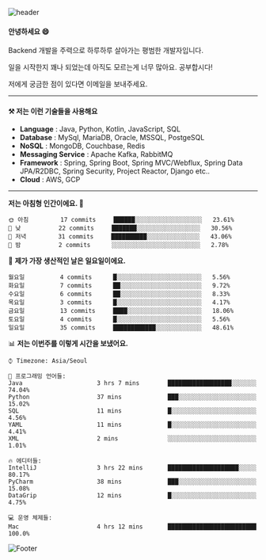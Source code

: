 ![header](https://capsule-render.vercel.app/api?type=waving&color=gradient&height=250&section=header&text=Wondeok%20Kang&fontSize=60&animation=fadeIn&fontAlignY=38&desc=a.k.a.%20Wade%2C%20Deogicorgi%20&descAlignY=61&descAlign=66&descSize=25&customColorList=4)



#### 안녕하세요 😄
Backend 개발을 주력으로 하루하루 살아가는 평범한 개발자입니다.

일을 시작한지 꽤나 되었는데 아직도 모르는게 너무 많아요. 공부합시다!

저에게 궁금한 점이 있다면 이메일을 보내주세요. 

---

#### ⚒️ 저는 이런 기술들을 사용해요

- **Language** : Java, Python, Kotlin, JavaScript, SQL
- **Database** : MySql, MariaDB, Oracle, MSSQL, PostgeSQL
- **NoSQL** : MongoDB, Couchbase, Redis
- **Messaging Service** : Apache Kafka, RabbitMQ
- **Framework** : Spring, Spring Boot, Spring MVC/Webflux, Spring Data JPA/R2DBC, Spring Security, Project Reactor, Django etc..
- **Cloud** : AWS, GCP
---

<!--
[![Solved.ac Profile](http://mazassumnida.wtf/api/v2/generate_badge?boj=deogicorgi)](https://solved.ac/deogicorgi/)
![alt text](https://github.com/[username]/[reponame]/blob/[branch]/image.jpg?raw=true)
-->

<!--START_SECTION:waka-->
**저는 아침형 인간이에요. 🐤** 

```text
🌞 아침         17 commits     ██████░░░░░░░░░░░░░░░░░░░   23.61% 
🌆 낮　         22 commits     ███████░░░░░░░░░░░░░░░░░░   30.56% 
🌃 저녁         31 commits     ██████████░░░░░░░░░░░░░░░   43.06% 
🌙 밤　         2 commits      ░░░░░░░░░░░░░░░░░░░░░░░░░   2.78%

```
📅 **제가 가장 생산적인 날은 일요일이에요.** 

```text
월요일          4 commits      █░░░░░░░░░░░░░░░░░░░░░░░░   5.56% 
화요일          7 commits      ██░░░░░░░░░░░░░░░░░░░░░░░   9.72% 
수요일          6 commits      ██░░░░░░░░░░░░░░░░░░░░░░░   8.33% 
목요일          3 commits      █░░░░░░░░░░░░░░░░░░░░░░░░   4.17% 
금요일          13 commits     ████░░░░░░░░░░░░░░░░░░░░░   18.06% 
토요일          4 commits      █░░░░░░░░░░░░░░░░░░░░░░░░   5.56% 
일요일          35 commits     ████████████░░░░░░░░░░░░░   48.61%

```


📊 **저는 이번주를 이렇게 시간을 보냈어요.** 

```text
⌚︎ Timezone: Asia/Seoul

💬 프로그래밍 언어들: 
Java                     3 hrs 7 mins        ██████████████████░░░░░░░   74.04% 
Python                   37 mins             ███░░░░░░░░░░░░░░░░░░░░░░   15.02% 
SQL                      11 mins             █░░░░░░░░░░░░░░░░░░░░░░░░   4.56% 
YAML                     11 mins             █░░░░░░░░░░░░░░░░░░░░░░░░   4.41% 
XML                      2 mins              ░░░░░░░░░░░░░░░░░░░░░░░░░   1.01%

🔥 에디터들: 
IntelliJ                 3 hrs 22 mins       ████████████████████░░░░░   80.17% 
PyCharm                  38 mins             ███░░░░░░░░░░░░░░░░░░░░░░   15.08% 
DataGrip                 12 mins             █░░░░░░░░░░░░░░░░░░░░░░░░   4.75%

💻 운영 체제들: 
Mac                      4 hrs 12 mins       █████████████████████████   100.0%

```


<!--END_SECTION:waka-->

![Footer](https://capsule-render.vercel.app/api?type=waving&color=auto&height=200&section=footer&&customColorList=4)
<!--
**deogicorgi/deogicorgi** is a ✨ _special_ ✨ repository because its `README.md` (this file) appears on your GitHub profile.

Here are some ideas to get you started:

- 🔭 I’m currently working on ...
- 🌱 I’m currently learning ...
- 👯 I’m looking to collaborate on ...
- 🤔 I’m looking for help with ...
- 💬 Ask me about ...
- 📫 How to reach me: ...
- 😄 Pronouns: ...
- ⚡ Fun fact: ...
-->
